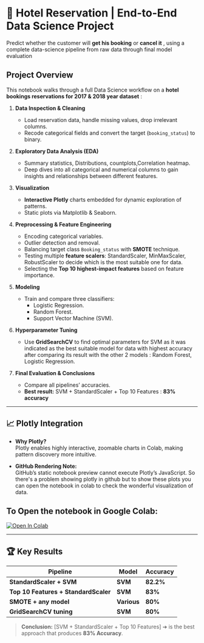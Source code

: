 # 🏨 Hotel Reservation | End-to-End Data Science Project

Predict whether the customer will **get his booking** or **cancel it** , using a complete data-science pipeline from raw data through final model evaluation

## Project Overview

This notebook walks through a full Data Science workflow on a **hotel bookings reservations for 2017 & 2018 year dataset** :

1. **Data  Inspection & Cleaning**  
   - Load reservation data, handle missing values, drop irrelevant columns.  
   - Recode categorical fields and convert the target (`booking_status`) to binary.

2. **Exploratory Data Analysis (EDA)**  
   - Summary statistics, Distributions, countplots,Correlation heatmap.  
   -  Deep dives into all categorical and numerical columns to gain insights and relationships between different features.
3. **Visualization**    
   - **Interactive Plotly** charts embedded for dynamic exploration of patterns.
   - Static plots via Matplotlib & Seaborn.

4. **Preprocessing & Feature Engineering**
   - Encoding categorical variables.
   - Outlier detection and removal.   
   - Balancing target class `Booking_status` with **SMOTE** technique.  
   - Testing multiple **feature scalers**: StandardScaler, MinMaxScaler, RobustScaler to decide which is the most suitable one for data. 
   - Selecting the **Top 10 highest-impact features** based on feature importance.

6. **Modeling**  
   - Train and compare three classifiers:  
     - Logistic Regression. 
     - Random Forest.
     - Support Vector Machine (SVM).

7. **Hyperparameter Tuning**  
   - Use **GridSearchCV** to find optimal parameters for SVM as it was indicated as the best suitable model for data with highest accuracy after comparing
     its result with the other 2 models : Random Forest, Logistic Regression. 

8. **Final Evaluation & Conclusions**  
   - Compare all pipelines’ accuracies.  
   - **Best result:** SVM + StandardScaler + Top 10 Features : **83% accuracy**

---

## 📈  Plotly Integration

- **Why Plotly?**  
  Plotly enables highly interactive, zoomable charts in Colab, making pattern discovery more intuitive.

- **GitHub Rendering Note:**  
  GitHub’s static notebook preview cannot execute Plotly’s JavaScript. So there's a problem showing plotly in github but to show these plots you can open the notebook in colab to check the wonderful visualization of data.

## **To Open the notebook in Google Colab:**  
[![Open In Colab](https://colab.research.google.com/assets/colab-badge.svg)](https://colab.research.google.com/drive/1XjVBiI4VFGYlybjtGFmCBlkkZ0cvhjG7#scrollTo=JFKiEg8Ppl23)

---

## 🏆 Key Results

| Pipeline                              | Model         | Accuracy |
|---------------------------------------|---------------|----------|
| **StandardScaler + SVM**                  | **SVM**           | **82.2%**    |
| **Top 10 Features + StandardScaler**  | **SVM**       | **83%**  |
| **SMOTE + any model**                     | **Various**       | **80%**     |
| **GridSearchCV tuning**                   | **SVM**    | **80%** |


> **Conclusion:**  [SVM + StandardScaler + Top 10 Features] ➔  is the best approach that produces **83% Accuracy**.




